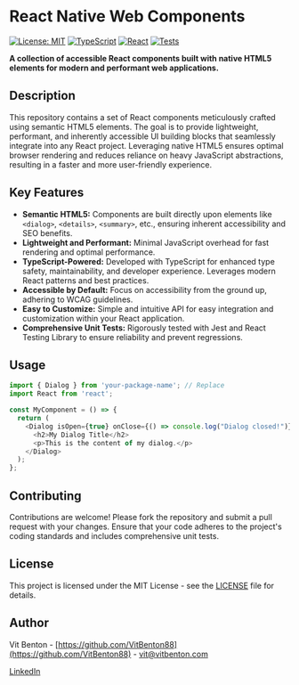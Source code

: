 # React Native Web Components

[![License: MIT](https://img.shields.io/badge/License-MIT-yellow.svg)](https://opensource.org/licenses/MIT)
[![TypeScript](https://img.shields.io/badge/%3C%2F%3E-TypeScript-%23007ACC.svg)](https://www.typescriptlang.org/)
[![React](https://img.shields.io/badge/React-%2320232a.svg?style=flat&logo=react&logoColor=%2361DAFB)](https://react.dev/)
[![Tests](https://img.shields.io/badge/tests-passing-brightgreen)](add_your_tests_status_link_here)

**A collection of accessible React components built with native HTML5 elements for modern and performant web applications.**

## Description

This repository contains a set of React components meticulously crafted using semantic HTML5 elements. The goal is to provide lightweight, performant, and inherently accessible UI building blocks that seamlessly integrate into any React project. Leveraging native HTML5 ensures optimal browser rendering and reduces reliance on heavy JavaScript abstractions, resulting in a faster and more user-friendly experience.

## Key Features

*   **Semantic HTML5:** Components are built directly upon elements like `<dialog>`, `<details>`, `<summary>`, etc., ensuring inherent accessibility and SEO benefits.
*   **Lightweight and Performant:** Minimal JavaScript overhead for fast rendering and optimal performance.
*   **TypeScript-Powered:** Developed with TypeScript for enhanced type safety, maintainability, and developer experience.  Leverages modern React patterns and best practices.
*   **Accessible by Default:** Focus on accessibility from the ground up, adhering to WCAG guidelines.
*   **Easy to Customize:** Simple and intuitive API for easy integration and customization within your React application.
*   **Comprehensive Unit Tests:** Rigorously tested with Jest and React Testing Library to ensure reliability and prevent regressions.

## Usage

```js
import { Dialog } from 'your-package-name'; // Replace
import React from 'react';

const MyComponent = () => {
  return (
    <Dialog isOpen={true} onClose={() => console.log("Dialog closed!")}>
      <h2>My Dialog Title</h2>
      <p>This is the content of my dialog.</p>
    </Dialog>
  );
};
```

## Contributing

Contributions are welcome! Please fork the repository and submit a pull request with your changes. Ensure that your code adheres to the project's coding standards and includes comprehensive unit tests.

## License

This project is licensed under the MIT License - see the [LICENSE](https://opensource.org/license/mit) file for details.

## Author

Vit Benton - [https://github.com/VitBenton88](https://github.com/VitBenton88) - [vit@vitbenton.com](mailto:vit@vitbenton.com)

[LinkedIn](https://www.linkedin.com/in/vit-benton/)